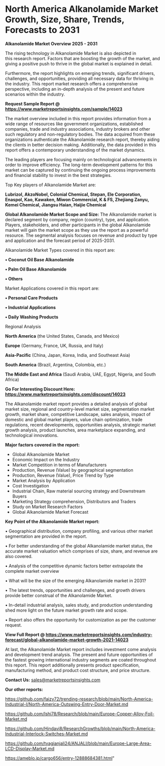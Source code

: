 # North America Alkanolamide Market Growth, Size, Share, Trends, Forecasts to 2031

<Strong> Alkanolamide Market Overview 2025 - 2031</strong>

The rising technology in Alkanolamide Market is also depicted in this research report. Factors that are boosting the growth of the market, and giving a positive push to thrive in the global market is explained in detail.

Furthermore, the report highlights on emerging trends, significant drivers, challenges, and opportunities, providing all necessary data for thriving in the industry. This report market research offers a comprehensive perspective, including an in-depth analysis of the present and future scenarios within the industry.

<strong>Request Sample Report @ <a href=https://www.marketreportsinsights.com/sample/14023>https://www.marketreportsinsights.com/sample/14023</a></strong>

The market overview included in this report provides information from a wide range of resources like government organizations, established companies, trade and industry associations, industry brokers and other such regulatory and non-regulatory bodies. The data acquired from these organizations authenticate the Alkanolamide research report, thereby aiding the clients in better decision making. Additionally, the data provided in this report offers a contemporary understanding of the market dynamics.

The leading players are focusing mainly on technological advancements in order to improve efficiency. The long-term development patterns for this market can be captured by continuing the ongoing process improvements and financial stability to invest in the best strategies.

Top Key players of Alkanolamide Market are:

<strong>Lubrizol, AkzoNobel, Colonial Chemical, Stepan, Ele Corporation, Enaspol, Kao, Kawaken, Miwon Commercial, K & FS, Zhejiang Zanyu, Kemei Chemical, Jiangsu Haian, Haijie Chemical</strong>

<strong><b>Global Alkanolamide Market Scope and Size:</b></strong>
The Alkanolamide market is declared segment by company, region (country), type, and application. Players, stakeholders, and other participants in the global Alkanolamide market will gain the market scope as they use the report as a powerful resource. The segmental analysis focuses on revenue and product by type and application and the forecast period of 2025-2031.

Alkanolamide Market Types covered in this report are:

<strong>• Coconut Oil Base Alkanolamide

• Palm Oil Base Alkanolamide

• Others</strong>

Market Applications covered in this report are:

<strong>• Personal Care Products

• Industrial Applications

• Daily Washing Products</strong> 

Regional Analysis

<strong>North America</strong> (the United States, Canada, and Mexico)

<strong>Europe</strong> (Germany, France, UK, Russia, and Italy)

<strong>Asia-Pacific</strong> (China, Japan, Korea, India, and Southeast Asia)

<strong>South America</strong> (Brazil, Argentina, Colombia, etc.)

<strong>The Middle East and Africa</strong> (Saudi Arabia, UAE, Egypt, Nigeria, and South Africa)

<strong>Go For Interesting Discount Here: <a href=https://www.marketreportsinsights.com/discount/14023>https://www.marketreportsinsights.com/discount/14023</a></strong>

The Alkanolamide market report provides a detailed analysis of global market size, regional and country-level market size, segmentation market growth, market share, competitive Landscape, sales analysis, impact of domestic and global market players, value chain optimization, trade regulations, recent developments, opportunities analysis, strategic market growth analysis, product launches, area marketplace expanding, and technological innovations.

<strong><b>Major factors covered in the report:</b></strong>
<ul>
  <li>Global Alkanolamide Market </li>
  <li>Economic Impact on the Industry</li>
  <li>Market Competition in terms of Manufacturers</li>
  <li>Production, Revenue (Value) by geographical segmentation</li>
  <li>Production, Revenue (Value), Price Trend by Type</li>
  <li>Market Analysis by Application</li>
  <li>Cost Investigation</li>
  <li>Industrial Chain, Raw material sourcing strategy and Downstream Buyers</li>
  <li>Marketing Strategy comprehension, Distributors and Traders</li>
  <li>Study on Market Research Factors</li>
  <li>Global Alkanolamide Market Forecast</li>
</ul>

<strong><b>Key Point of the Alkanolamide Market report:</b></strong>

• Geographical distribution, company profiling, and various other market segmentation are provided in the report.

• For better understanding of the global Alkanolamide market status, the accurate market valuation which comprises of size, share, and revenue are also covered.

• Analysis of the competitive dynamic factors better extrapolate the complete market overview

• What will be the size of the emerging Alkanolamide market in 2031?

• The latest trends, opportunities and challenges, and growth drivers provide better construal of the Alkanolamide Market.

• In-detail industrial analysis, sales study, and production understanding shed more light on the future market growth rate and scope.

• Report also offers the opportunity for customization as per the customer request.

<strong><b>View Full Report @ <a href=https://www.marketreportsinsights.com/industry-forecast/global-alkanolamide-market-growth-2021-14023>https://www.marketreportsinsights.com/industry-forecast/global-alkanolamide-market-growth-2021-14023</a></b></strong>


At last, the Alkanolamide Market report includes investment come analysis and development trend analysis. The present and future opportunities of the fastest growing international industry segments are coated throughout this report. This report additionally presents product specification, manufacturing method, and product cost structure, and price structure.

<strong>Contact Us:</strong>
sales@marketreportsinsights.com

<strong>Our other reports:</strong>

<a href=https://github.com/faizy72/trending-research/blob/main/North-America-Industrial-I/North-America-Outswing-Entry-Door-Market.md>https://github.com/faizy72/trending-research/blob/main/North-America-Industrial-I/North-America-Outswing-Entry-Door-Market.md</a>

<a href=https://github.com/Ishi78/Research/blob/main/Europe-Copper-Alloy-Foil-Market.md>https://github.com/Ishi78/Research/blob/main/Europe-Copper-Alloy-Foil-Market.md</a>

<a href=https://github.com/Hindavi8/ResearchGrowths/blob/main/North-America-Industrial-Interlock-Switches-Market.md>https://github.com/Hindavi8/ResearchGrowths/blob/main/North-America-Industrial-Interlock-Switches-Market.md</a>

<a href=https://github.com/tyagianjali24/ANJALI/blob/main/Europe-Large-Area-LCD-Display-Market.md>https://github.com/tyagianjali24/ANJALI/blob/main/Europe-Large-Area-LCD-Display-Market.md</a>

<a href=https://ameblo.jp/cargo656/entry-12888684381.html>https://ameblo.jp/cargo656/entry-12888684381.html</a>"

